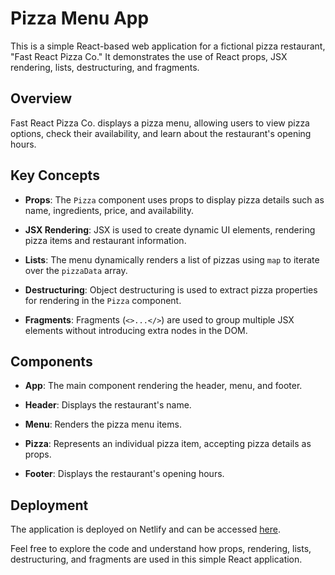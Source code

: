 # Pizza Menu App

This is a simple React-based web application for a fictional pizza restaurant, "Fast React Pizza Co." It demonstrates the use of React props, JSX rendering, lists, destructuring, and fragments.

## Overview
Fast React Pizza Co. displays a pizza menu, allowing users to view pizza options, check their availability, and learn about the restaurant's opening hours.

## Key Concepts
- **Props**: The `Pizza` component uses props to display pizza details such as name, ingredients, price, and availability.

- **JSX Rendering**: JSX is used to create dynamic UI elements, rendering pizza items and restaurant information.

- **Lists**: The menu dynamically renders a list of pizzas using `map` to iterate over the `pizzaData` array.

- **Destructuring**: Object destructuring is used to extract pizza properties for rendering in the `Pizza` component.

- **Fragments**: Fragments (`<>...</>`) are used to group multiple JSX elements without introducing extra nodes in the DOM.

## Components
- **App**: The main component rendering the header, menu, and footer.

- **Header**: Displays the restaurant's name.

- **Menu**: Renders the pizza menu items.

- **Pizza**: Represents an individual pizza item, accepting pizza details as props.

- **Footer**: Displays the restaurant's opening hours.

## Deployment
The application is deployed on Netlify and can be accessed [here](https://pizza-menu-by-troy.netlify.app/).

Feel free to explore the code and understand how props, rendering, lists, destructuring, and fragments are used in this simple React application.

